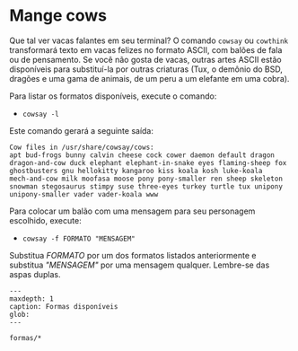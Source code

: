 # Mange cows

Que tal ver vacas falantes em seu terminal? O comando `cowsay` ou `cowthink` transformará texto em vacas felizes no formato ASCII, com balões de fala ou de pensamento. Se você não gosta de vacas, outras artes ASCII estão disponíveis para substituí-la por outras criaturas (Tux, o demônio do BSD, dragões e uma gama de animais, de um peru a um elefante em uma cobra). 

Para listar os formatos disponíveis, execute o comando:

- `cowsay -l`

Este comando gerará a seguinte saída:

```
Cow files in /usr/share/cowsay/cows:
apt bud-frogs bunny calvin cheese cock cower daemon default dragon
dragon-and-cow duck elephant elephant-in-snake eyes flaming-sheep fox
ghostbusters gnu hellokitty kangaroo kiss koala kosh luke-koala
mech-and-cow milk moofasa moose pony pony-smaller ren sheep skeleton
snowman stegosaurus stimpy suse three-eyes turkey turtle tux unipony
unipony-smaller vader vader-koala www
```

Para colocar um balão com uma mensagem para seu personagem escolhido, execute:

- `cowsay -f FORMATO "MENSAGEM"`

Substitua *FORMATO* por um dos formatos listados anteriormente e substitua *"MENSAGEM"* por uma mensagem qualquer. Lembre-se das aspas duplas.


```{toctree}
---
maxdepth: 1
caption: Formas disponíveis
glob: 
---

formas/*
```
